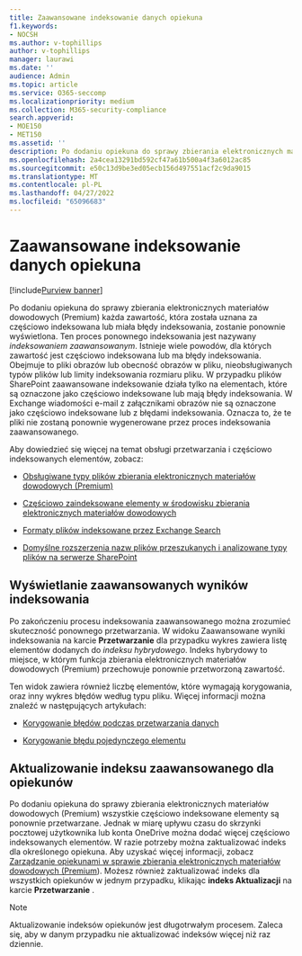 ```yaml
---
title: Zaawansowane indeksowanie danych opiekuna
f1.keywords:
- NOCSH
ms.author: v-tophillips
author: v-tophillips
manager: laurawi
ms.date: ''
audience: Admin
ms.topic: article
ms.service: O365-seccomp
ms.localizationpriority: medium
ms.collection: M365-security-compliance
search.appverid:
- MOE150
- MET150
ms.assetid: ''
description: Po dodaniu opiekuna do sprawy zbierania elektronicznych materiałów dowodowych (Premium) każda zawartość, która została uznana za częściowo indeksowana, jest ponownie przetwarzana, aby była w pełni przeszukiwalna.
ms.openlocfilehash: 2a4cea13291bd592cf47a61b500a4f3a6012ac85
ms.sourcegitcommit: e50c13d9be3ed05ecb156d497551acf2c9da9015
ms.translationtype: MT
ms.contentlocale: pl-PL
ms.lasthandoff: 04/27/2022
ms.locfileid: "65096683"
---
```

# <a name="advanced-indexing-of-custodian-data"></a>Zaawansowane indeksowanie danych opiekuna

[!include[Purview banner](../includes/purview-rebrand-banner.md)]

Po dodaniu opiekuna do sprawy zbierania elektronicznych materiałów dowodowych (Premium) każda zawartość, która została uznana za częściowo indeksowana lub miała błędy indeksowania, zostanie ponownie wyświetlona. Ten proces ponownego indeksowania jest nazywany *indeksowaniem zaawansowanym*. Istnieje wiele powodów, dla których zawartość jest częściowo indeksowana lub ma błędy indeksowania. Obejmuje to pliki obrazów lub obecność obrazów w pliku, nieobsługiwanych typów plików lub limity indeksowania rozmiaru pliku. W przypadku plików SharePoint zaawansowane indeksowanie działa tylko na elementach, które są oznaczone jako częściowo indeksowane lub mają błędy indeksowania. W Exchange wiadomości e-mail z załącznikami obrazów nie są oznaczone jako częściowo indeksowane lub z błędami indeksowania. Oznacza to, że te pliki nie zostaną ponownie wygenerowane przez proces indeksowania zaawansowanego.

Aby dowiedzieć się więcej na temat obsługi przetwarzania i częściowo indeksowanych elementów, zobacz:

- [Obsługiwane typy plików zbierania elektronicznych materiałów dowodowych (Premium)](supported-filetypes-ediscovery20.md)

- [Częściowo zaindeksowane elementy w środowisku zbierania elektronicznych materiałów dowodowych](partially-indexed-items-in-content-search.md)

- [Formaty plików indeksowane przez Exchange Search](/exchange/file-formats-indexed-by-exchange-search-exchange-2013-help)

- [Domyślne rozszerzenia nazw plików przeszukanych i analizowane typy plików na serwerze SharePoint](/SharePoint/technical-reference/default-crawled-file-name-extensions-and-parsed-file-types)

## <a name="viewing-advanced-indexing-results"></a>Wyświetlanie zaawansowanych wyników indeksowania

Po zakończeniu procesu indeksowania zaawansowanego można zrozumieć skuteczność ponownego przetwarzania.  W widoku Zaawansowane wyniki indeksowania na karcie **Przetwarzanie** dla przypadku wykres zawiera listę elementów dodanych do *indeksu hybrydowego*.  Indeks hybrydowy to miejsce, w którym funkcja zbierania elektronicznych materiałów dowodowych (Premium) przechowuje ponownie przetworzoną zawartość.

Ten widok zawiera również liczbę elementów, które wymagają korygowania, oraz inny wykres błędów według typu pliku. Więcej informacji można znaleźć w następujących artykułach:

- [Korygowanie błędów podczas przetwarzania danych](error-remediation-when-processing-data-in-advanced-ediscovery.md)

- [Korygowanie błędu pojedynczego elementu](single-item-error-remediation.md)

## <a name="updating-the-advanced-index-for-custodians"></a>Aktualizowanie indeksu zaawansowanego dla opiekunów

Po dodaniu opiekuna do sprawy zbierania elektronicznych materiałów dowodowych (Premium) wszystkie częściowo indeksowane elementy są ponownie przetwarzane. Jednak w miarę upływu czasu do skrzynki pocztowej użytkownika lub konta OneDrive można dodać więcej częściowo indeksowanych elementów.  W razie potrzeby można zaktualizować indeks dla określonego opiekuna. Aby uzyskać więcej informacji, zobacz [Zarządzanie opiekunami w sprawie zbierania elektronicznych materiałów dowodowych (Premium](manage-new-custodians.md#reindex-custodian-data)). Możesz również zaktualizować indeks dla wszystkich opiekunów w jednym przypadku, klikając **indeks Aktualizacji** na karcie **Przetwarzanie** .

> [!NOTE]
> Aktualizowanie indeksów opiekunów jest długotrwałym procesem. Zaleca się, aby w danym przypadku nie aktualizować indeksów więcej niż raz dziennie.

